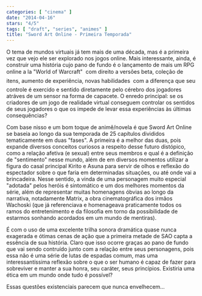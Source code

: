 ```yaml
---
categories: [ "cinema" ]
date: "2014-04-16"
stars: "4/5"
tags: [ "draft", "series", "animes" ]
title: "Sword Art Online - Primeira Temporada"
---
```

O tema de mundos virtuais já tem mais de uma década, mas é a primeira
vez que vejo ele ser explorado nos jogos online. Mais interessante, ainda,
é construir uma história cujo pano de fundo é o lançamento de mais
um RPG online a la "World of Warcraft"  com direito a versões beta,
coleção de itens, aumento de experiência, novas habilidades  com
a diferença que seu controle é exercido e sentido diretamente pelo
cérebro dos jogadores atráves de um sensor na forma de capacete. O
enredo principal: se os criadores de um jogo de realidade virtual
conseguem controlar os sentidos de seus jogadores o que os impede de
levar essa experiências às últimas consequências?

Com base nisso e um bom toque de animê/novela é que Sword Art
Online se baseia ao longo da sua temporada de 25 capítulos divididos
tematicamente em duas "fases". A primeira é a melhor das duas, pois
expande diversos conceitos curiosos a respeito desse futuro distópico,
como a relação afetiva (e sexual) entre seus membros e qual é a
definição de "sentimento" nesse mundo, além de em diversos momentos
utilizar a figura do casal principal Kirito e Asuna para servir de olhos
e reflexão do espectador sobre o que faria em determinadas situações,
ou até onde vai a brincadeira. Nesse sentido, a vinda de uma personagem
muito especial "adotada" pelos heróis é sintomático e um dos melhores
momentos da série, além de representar muitas homenagens óbvias ao
longo da narrativa, notadamente Matrix, a obra cinematográfica dos
irmãos Wachoski (que já referenciava e homenageava praticamente todos
os ramos do entretenimento e da filosofia em torno da possibilidade de
estarmos sonhando acordados em um mundo de mentiras).

É com o uso de uma excelente trilha sonora dramática quase nunca
exagerada e ótimas cenas de ação que a primeira metade de SAO capta
a essência de sua história. Claro que isso ocorre graças ao pano
de fundo que vai sendo contruído junto com a relação entre seus
personagens, pois essa não é uma série de lutas de espadas comum,
mas uma interessantíssima reflexão sobre o que o ser humano é capaz
de fazer para sobreviver e manter a sua honra, seu caráter, seus
princípios. Existiria uma ética em um mundo onde tudo é possível?

Essas questões existenciais parecem que nunca envelhecem...

